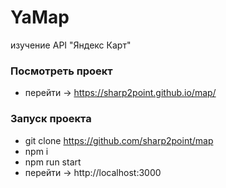 # YaMap
изучение API "Яндекс Карт"

### Посмотреть проект

- перейти -> https://sharp2point.github.io/map/

### Запуск проекта
- git clone https://github.com/sharp2point/map
- npm i
- npm run start
- перейти -> http://localhost:3000

